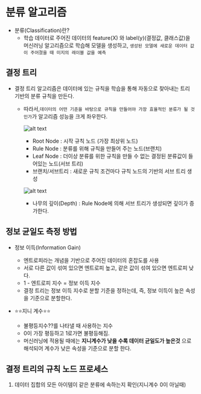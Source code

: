 # 분류 알고리즘
- 분류(Classification)란?
    - 학습 데이터로 주어진 데이터의 feature(X) 와 label(y)(결정값, 클래스값)을 머신러닝 알고리즘으로 학습해 모델을 생성하고, `생성된 모델에 새로운 데이터 값이 주어졌을 때 미지의 레이블 값을 예측`

## 결정 트리
- 결정 트리 알고리즘은 데이터에 있는 규칙을 학습을 통해 자동으로 찾아내는 트리 기반의 분류 규칙을 만든다.
    - 따라서,`데이터의 어떤 기준을 바탕으로 규칙을 만들어야 가장 효율적인 분류가 될 것인가`가 알고리즘 성능을 크게 좌우한다.

        ![alt text](image_분류.png)

        - Root Node : 시작 규칙 노드 (가장 최상위 노드)
        - Rule Node : 분류를 위해 규칙을 만들어 주는 노드(브랜치)
        - Leaf Node : 더이상 분류를 위한 규칙을 만들 수 없는 결정된 분류값이 들어있는 노드(서브 트리)
        - 브랜치/서브트리 : 새로운 규칙 조건마다 규칙 노드의 기반의 서브 트리 생성

        ![alt text](image-1_분류.png)

        - 나무의 깊이(Depth) : Rule Node에 의해 서브 트리가 생성되면 깊이가 증가한다.

## 정보 균일도 측정 방법
- 정보 이득(Information Gain)
    - 엔트로피라는 개념을 기반으로 주어진 데이터의 혼잡도를 사용
    - 서로 다른 값이 섞여 있으면 엔트로피 높고, 같은 값이 섞여 있으면 엔트로피 낮다.
    - 1 - 엔트로피 지수 = 정보 이득 지수
    - 결정 트리는 정보 이득 지수로 분할 기준을 정하는데, 즉, 정보 이득이 높은 속성을 기준으로 분할한다.

- ⭐⭐지니 계수⭐⭐
    - 불평등지수??를 나타낼 때 사용하는 지수
    - 0이 가장 평등하고 1로가면 불평등해짐.
    - 머신러닝에 적용될 때에는 <strong>지니계수가 낮을 수록 데이터 균일도가 높은것</strong> 으로 해석되어 계수가 낮은 속성을 기준으로 분할 한다.

## 결정 트리의 규칙 노드 프로세스

1. 데이터 집합의 모든 아이템이 같은 분류에 속하는지 확인(지니계수 0이 아닐때)
